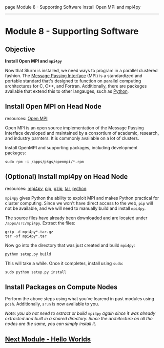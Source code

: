 page
Module 8 - Supporting Software
Install Open MPI and mpi4py

---

# Module 8 - Supporting Software

## Objective

**Install Open MPI and `mpi4py`**

Now that Slurm is installed, we need ways to program in a parallel clustered fashion. The [Message Passing Interface](https://en.wikipedia.org/wiki/Message_Passing_Interface) (MPI) is a standardized and portable standard that's designed to function on parallel computing architectures for C, C++, and Fortran. Additionally, there are packages available that extend this to other langauges, such as [Python](https://www.python.org).

## Install Open MPI on Head Node

<span class="small">resources:
[Open MPI](https://www.open-mpi.org)
</span>

Open MPI is an open source implementation of the Message Passing Interface developed and maintained by a consortium of academic, research, and industry parnters. It is commonly available on a lot of clusters.

Install OpenMPI and supporting packages, including development packages:

```
sudo rpm -i /apps/pkgs/openmpi/*.rpm
```

## (Optional) Install mpi4py on Head Node

<span class="small">resources:
[mpi4py](https://mpi4py.readthedocs.io),
[pip](https://pip.pypa.io/en/stable/),
[gzip](https://linux.die.net/man/1/gzip),
[tar](https://linux.die.net/man/1/tar),
[python](https://linux.die.net/man/1/python)
</span>

`mpi4py` gives Python the ability to exploit MPI and makes Python practical for cluster computing. Since we won't have direct access to the web, `pip` will not be available, and we will need to manually build and install `mpi4py`.

The source files have already been downloaded and are located under `/apps/src/mpi4py`. Extract the files:

```
gzip -d mpi4py*.tar.gz
tar -xf mpi4py*.tar
```

Now go into the directory that was just created and build `mpi4py`:

```
python setup.py build
```

This will take a while. Once it completes, install using `sudo`:

```
sudo python setup.py install
```

## Install Packages on Compute Nodes

Perform the above steps using what you've learend in past modules using `pdsh`. Additionally, `srun` is now available to you.

*Note: you do not need to extract or build* `mpi4py` *again since it was already extracted and built in a shared directory. Since the architecture on all the nodes are the same, you can simply install it.*

## [Next Module - Hello Worlds](module-9)
